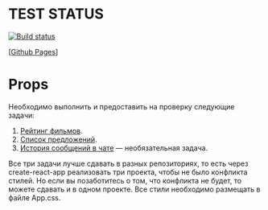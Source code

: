 # TEST STATUS

[![Build status](https://ci.appveyor.com/api/projects/status/7ni7nw4arn7y2px3?svg=true)](https://ci.appveyor.com/project/ayostar/3-ra-homework-props)

[[Github Pages](https://ayostar.github.io/3-ra-homework-props/)]

# Props

Необходимо выполнить и предоставить на проверку следующие задачи:

1. [Рейтинг фильмов](https://github.com/netology-code/ra16-homeworks/tree/ra-51/props/films).
1. [Список предложений](https://github.com/netology-code/ra16-homeworks/blob/ra-51/props/listing).
1. [История сообщений в чате](https://github.com/netology-code/ra16-homeworks/blob/ra-51/props/chat) — необязательная задача.

Все три задачи лучше сдавать в разных репозиториях, то есть через create-react-app реализовать три проекта, чтобы не
было конфликта стилей. Но если вы позаботитесь о том, что конфликта не будет, то можете сдавать и в одном проекте.
Все стили необходимо размещать в файле App.css.
